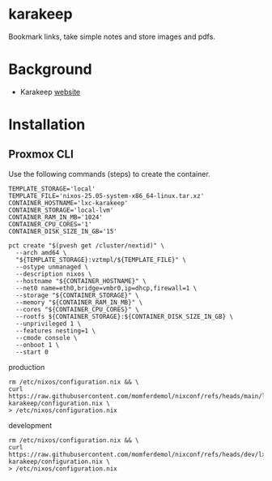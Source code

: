 # karakeep

Bookmark links, take simple notes and store images and pdfs.

# Background

- Karakeep [website](https://karakeep.app/)

# Installation

## Proxmox CLI

Use the following commands (steps) to create the container.

```
TEMPLATE_STORAGE='local'
TEMPLATE_FILE='nixos-25.05-system-x86_64-linux.tar.xz'
CONTAINER_HOSTNAME='lxc-karakeep'
CONTAINER_STORAGE='local-lvm'
CONTAINER_RAM_IN_MB='1024'
CONTAINER_CPU_CORES='1'
CONTAINER_DISK_SIZE_IN_GB='15'
```

```
pct create "$(pvesh get /cluster/nextid)" \
  --arch amd64 \
  "${TEMPLATE_STORAGE}:vztmpl/${TEMPLATE_FILE}" \
  --ostype unmanaged \
  --description nixos \
  --hostname "${CONTAINER_HOSTNAME}" \
  --net0 name=eth0,bridge=vmbr0,ip=dhcp,firewall=1 \
  --storage "${CONTAINER_STORAGE}" \
  --memory "${CONTAINER_RAM_IN_MB}" \
  --cores "${CONTAINER_CPU_CORES}" \
  --rootfs ${CONTAINER_STORAGE}:${CONTAINER_DISK_SIZE_IN_GB} \
  --unprivileged 1 \
  --features nesting=1 \
  --cmode console \
  --onboot 1 \
  --start 0
  ```

production
```
rm /etc/nixos/configuration.nix && \
curl https://raw.githubusercontent.com/momferdemol/nixconf/refs/heads/main/lxc-karakeep/configuration.nix \
> /etc/nixos/configuration.nix
```

development
```
rm /etc/nixos/configuration.nix && \
curl https://raw.githubusercontent.com/momferdemol/nixconf/refs/heads/dev/lxc-karakeep/configuration.nix \
> /etc/nixos/configuration.nix
```
